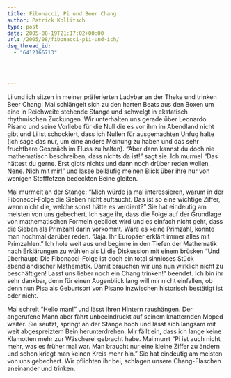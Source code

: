```yaml
---
title: Fibonacci, Pi und Beer Chang
author: Patrick Kollitsch
type: post
date: 2005-08-19T21:17:02+00:00
url: /2005/08/fibonacci-pii-und-ich/
dsq_thread_id:
  - "6412166713"




---
```

Li und ich sitzen in meiner präferierten Ladybar an der Theke und trinken Beer Chang. Mai schlängelt sich zu den harten Beats aus den Boxen um eine in Reichweite stehende Stange und schwelgt in ekstatisch rhythmischen Zuckungen. Wir unterhalten uns gerade über Leonardo Pisano und seine Vorliebe für die Null die es vor ihm im Abendland nicht gibt und Li ist schockiert, dass ich Nullen für ausgemachten Unfug halte (ich sage das nur, um eine andere Meinung zu haben und das sehr fruchtbare Gespräch im Fluss zu halten). &#8220;Aber dann kannst du doch nie mathematisch beschreiben, dass nichts da ist!&#8221; sagt sie. Ich murmel &#8220;Das hättest du gerne. Erst gibts nichts und dann noch drüber reden wollen. Nene. Nich mit mir!&#8221; und lasse beiläufig meinen Blick über ihre nur von wenigen Stofffetzen bedeckten Beine gleiten.

Mai murmelt an der Stange: &#8220;Mich würde ja mal interessieren, warum in der Fibonacci-Folge die Sieben nicht auftaucht. Das ist so eine wichtige Ziffer, wenn nicht die, welche sonst hätte es verdient?&#8221; Sie hat eindeutig am meisten von uns gebechert. Ich sage ihr, dass die Folge auf der Grundlage von mathematischen Formeln gebildet wird und es einfach nicht geht, dass die Sieben als Primzahl darin vorkommt. Wäre es keine Primzahl, könnte man nochmal darüber reden. &#8220;Jaja. Ihr Europäer erklärt immer alles mit Primzahlen.&#8221; Ich hole weit aus und beginne in den Tiefen der Mathematik nach Erklärungen zu wühlen als Li die Diskussion mit einem brüsken &#8220;Und überhaupt: Die Fibonacci-Folge ist doch ein total sinnloses Stück abendländischer Mathematik. Damit brauchen wir uns nun wirklich nicht zu beschäftigen! Lasst uns lieber noch ein Chang trinken!&#8221; beendet. Ich bin ihr sehr dankbar, denn für einen Augenblick lang will mir nicht einfallen, ob denn nun Pisa als Geburtsort von Pisano inzwischen historisch bestätigt ist oder nicht.

Mai schreit &#8220;Hello man!&#8221; und lässt ihren Hintern raushängen. Der angerufene Mann aber fährt unbeeindruckt auf seinem knatternden Moped weiter. Sie seufzt, springt an der Stange hoch und lässt sich langsam mit weit abgespreiztem Bein herunterdrehen. Mir fällt ein, dass ich lange keine Klamotten mehr zur Wäscherei gebracht habe. Mai murrt &#8220;Pi ist auch nicht mehr, was es früher mal war. Man braucht nur eine kleine Ziffer zu ändern und schon kriegt man keinen Kreis mehr hin.&#8221; Sie hat eindeutig am meisten von uns gebechert. Wir pflichten ihr bei, schlagen unsere Chang-Flaschen aneinander und trinken.